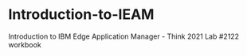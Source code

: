 # Introduction-to-IEAM
Introduction to IBM Edge Application Manager - Think 2021 Lab #2122 workbook
